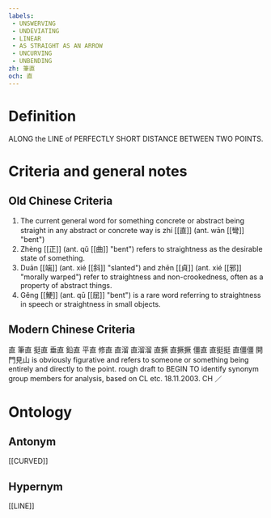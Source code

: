 ```yaml
---
labels: 
 - UNSWERVING
 - UNDEVIATING
 - LINEAR
 - AS STRAIGHT AS AN ARROW
 - UNCURVING
 - UNBENDING
zh: 筆直
och: 直
---
```


# Definition
ALONG the LINE of PERFECTLY SHORT DISTANCE BETWEEN TWO POINTS.
# Criteria and general notes
## Old Chinese Criteria
1. The current general word for something concrete or abstract being straight in any abstract or concrete way is zhí [[直]] (ant. wān [[彎]] "bent")
2. Zhèng [[正]] (ant. qǔ [[曲]] "bent") refers to straightness as the desirable state of something.
3. Duān [[端]] (ant. xié [[斜]] "slanted") and zhēn [[貞]] (ant. xié [[邪]] "morally warped") refer to straightness and non-crookedness, often as a property of abstract things.
4. Gěng [[鯁]] (ant. qū [[屈]] "bent") is a rare word referring to straightness in speech or straightness in small objects.
## Modern Chinese Criteria
直
筆直
挺直
垂直
鉛直
平直
修直
直溜
直溜溜
直撅
直撅撅
僵直
直挺挺
直僵僵
開門見山 is obviously figurative and refers to someone or something being entirely and directly to the point.
rough draft to BEGIN TO identify synonym group members for analysis, based on CL etc. 18.11.2003. CH ／
# Ontology

## Antonym
[[CURVED]]
## Hypernym
[[LINE]]